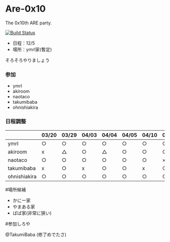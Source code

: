 Are-0x10
========

The 0x10th ARE party.

[![Build Status](https://travis-ci.org/AreKai/Are-0x10.svg)](https://travis-ci.org/AreKai/Are-0x10)

- 日程：12/5
- 場所：ymrl家(暫定)

そろそろやりましょう


### 参加
- ymrl
- akiroom
- naotaco
- takumibaba
- ohnishiakira

### 日程調整

||03/20|03/29|04/03|04/04|04/05|04/10|04/11|04/12|
|---|---|---|---|---|---|---|---|---|
|ymrl|○|○|○|○|○|○|○|○|
|akiroom|x|△|○|△|○|○|○|○|
|naotaco|○|○|○|○|○|○|×|△|
|takumibaba|x|○|x|○|○|x|○|○|
|ohnishiakira|○|○|○|○|○|○|○|○|

#場所候補

- かにー家
- やまある家
- ばば家(非常に狭い)

#参加しろや

@TakumiBaba (修了めでたさ)
